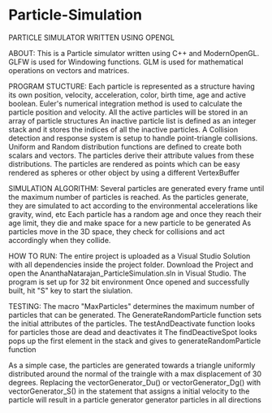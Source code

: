 # Particle-Simulation

PARTICLE SIMULATOR WRITTEN USING OPENGL

ABOUT:
 This is a Particle simulator written using C++ and ModernOpenGL. GLFW is used for Windowing functions. GLM is used for mathematical operations on vectors and matrices. 

PROGRAM STUCTURE:
 Each particle is represented as a structure having its own position, velocity, acceleration, color, birth time, age and active boolean.
 Euler's numerical integration method is used to calculate the particle position and velocity.
 All the active particles will be stored in an array of particle structures
 An inactive particle list is defined as an integer stack and it stores the indices of all the inactive particles.
 A Collision detection and response system is setup to handle point-triangle collisions. 
 Uniform and Random distribution functions are defined to create both scalars and vectors. 
 The particles derive their attribute values from these distributions.
 The particles are rendered as points which can be easy rendered as spheres or other object by using a different VertexBuffer 

SIMULATION ALGORITHM: 
 Several particles are generated every frame until the maximum number of particles is reached. 
 As the particles generate, they are simulated to act according to the environmental accelerations like gravity, wind, etc
 Each particle has a random age and once they reach their age limit, they die and make space for a new particle to be generated
 As particles move in the 3D space, they check for collisions and act accordingly when they collide. 

HOW TO RUN:
 The entire project is uploaded as a Visual Studio Solution with all dependencies inside the project folder.
Download the Project and open the AnanthaNatarajan_ParticleSimulation.sln in Visual Studio. The program is set up for 32 bit environment
Once opened and successfully built, hit "S" key to start the siulation. 

TESTING:
 The macro "MaxParticles" determines the maximum number of particles that can be generated.
 The GenerateRandomParticle function sets the initial attributes of the particles. 
 The testAndDeactivate function looks for particles those are dead and deactivates it
 The findDeactiveSpot looks pops up the first element in the stack and gives to generateRandomParticle function
 
 As a simple case, the particles are generated towards a triangle uniformly distributed around the normal of the traingle with a max displacement of 30 degrees.
 Replacing the vectorGenerator_Du() or vectorGenerator_Dg() with vectorGenerator_S() in the statement that assigns a initial velocity to the particle will result in a particle generator generator particles in all directions

